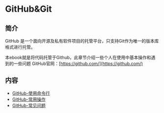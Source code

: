 # GitHub&Git
## 简介
GitHub 是一个面向开源及私有软件项目的托管平台，只支持Git作为唯一的版本库格式进行托管。

本ebook就是将代码托管于Github，此章节介绍一些个人在使用中基本操作和遇到的一些问题
GitHub官网：[https://github.com/](https://github.com/)
## 内容
- [GitHub-使用命令行](https://gitbook.big1000.com/10-Git/01-GitHub&Git/01-GitHub-%E4%BD%BF%E7%94%A8%E5%91%BD%E4%BB%A4%E8%A1%8C.html)
- [GitHub-常用操作](https://gitbook.big1000.com/10-Git/01-GitHub&Git/02-GitHub-%E5%B8%B8%E7%94%A8%E6%93%8D%E4%BD%9C.html)
- [GitHub-常见问题](https://gitbook.big1000.com/10-Git/01-GitHub&Git/03-GitHub-%E5%B8%B8%E8%A7%81%E9%97%AE%E9%A2%98.html)